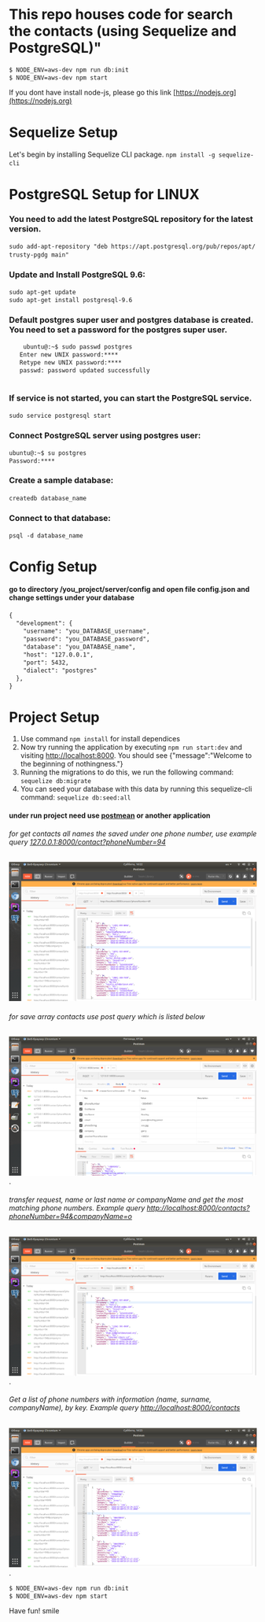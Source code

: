 # This repo houses code for search the contacts  (using Sequelize and PostgreSQL)"


    $ NODE_ENV=aws-dev npm run db:init
    $ NODE_ENV=aws-dev npm start


If you dont have install  node-js, please go this link [https://nodejs.org](https://nodejs.org)

# Sequelize Setup

Let's begin by installing Sequelize CLI package. ```npm install -g sequelize-cli```

# PostgreSQL Setup for LINUX 

### You need to add the latest PostgreSQL repository for the latest version.
  
```sudo add-apt-repository "deb https://apt.postgresql.org/pub/repos/apt/ trusty-pgdg main"```

### Update and Install PostgreSQL 9.6:
    
```$xslt
sudo apt-get update
sudo apt-get install postgresql-9.6

```

### Default postgres super user and postgres database is created. You need to set a password for the postgres super user.

```
    ubuntu@:~$ sudo passwd postgres
   Enter new UNIX password:****
   Retype new UNIX password:****
   passwd: password updated successfully
   
   ```
   
   ### If service is not started, you can start the PostgreSQL service.
       
``` sudo service postgresql start ```

### Connect PostgreSQL server using postgres user:
    
``` 
ubuntu@:~$ su postgres
Password:****
 ```
        
 ### Create a sample database:
  
  ```createdb database_name```
  
  ### Connect to that database:
      
``` psql -d database_name ```


# Config Setup

#### go to directory /you_project/server/config and open file config.json and change settings under your database

```$xslt
{
  "development": {
    "username": "you_DATABASE_username",
    "password": "you_DATABASE_password",
    "database": "you_DATABASE_name",
    "host": "127.0.0.1",
    "port": 5432,
    "dialect": "postgres"
  },
}
```


# Project Setup

1. Use command  ```npm install``` for install dependices
2. Now try running the application by executing ```npm run start:dev```
and visiting [http://localhost:8000](http://localhost:8000). 
You should see {"message":"Welcome to the beginning of nothingness."}
3. Running the migrations to do this, we run the following command:  ```sequelize db:migrate```
4. You can seed your database with this data by running this sequelize-cli command: ```sequelize db:seed:all```

#### under run project need use [postmean](https://www.getpostman.com/apps) or another application


###### for get contacts all names the saved under one phone number, use example query [127.0.0.1:8000/contact?phoneNumber=94](127.0.0.1:8000/contact?phoneNumber=94)
![alt text](screenshots/get_scr.png?raw=true "get contacts all names")


###### for save array contacts use post query which is listed below
![alt text](screenshots/post.png "save array contacts").


###### transfer request, name or last name or companyName and get the most matching phone numbers. Example query [http://localhost:8000/contacts?phoneNumber=94&companyName=o](http://localhost:8000/contacts?phoneNumber=94&companyName=o)
![alt text](screenshots/query_scr.png "save array contacts").


###### Get a list of phone numbers with information (name, surname, companyName), by key. Example query [http://localhost:8000/contacts](http://localhost:8000/contacts)
![alt text](screenshots/phone.png "Get a list of phone numbers").




    $ NODE_ENV=aws-dev npm run db:init
    $ NODE_ENV=aws-dev npm start

Have fun! smile


